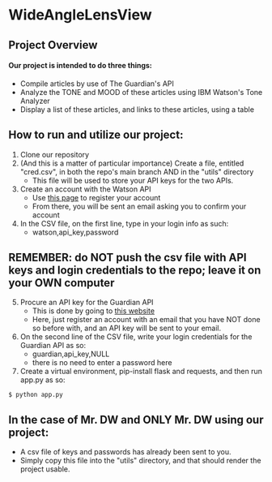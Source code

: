 # WideAngleLensView
## Project Overview
#### Our project is intended to do three things:
* Compile articles by use of The Guardian's API
* Analyze the TONE and MOOD of these articles using IBM Watson's Tone Analyzer
* Display a list of these articles, and links to these articles, using a table

## How to run and utilize our project:
1. Clone our repository
2. (And this is a matter of particular importance) Create a file, entitled "cred.csv", in both the repo's main branch AND in the "utils" directory
   * This file will be used to store your API keys for the two APIs.
3. Create an account with the Watson API
   * Use [this page](https://console.bluemix.net/registration/?target=%2Fcatalog%2Fservices%2Ftone-analyzer%3FtaxonomyNavigation%3Dapps) to register your account
   * From there, you will be sent an email asking you to confirm your account
4. In the CSV file, on the first line, type in your login info as such:
   * watson,api_key,password
## REMEMBER: do NOT push the csv file with API keys and login credentials to the repo; leave it on your OWN computer
5. Procure an API key for the Guardian API
   * This is done by going to [this website](https://bonobo.capi.gutools.co.uk/register/developer)
   * Here, just register an account with an email that you have NOT done so before with, and an API key will be sent to your email.
6. On the second line of the CSV file, write your login credentials for the Guardian API as so: 
   * guardian,api_key,NULL
   * there is no need to enter a password here
7. Create a virtual environment, pip-install flask and requests, and then run app.py as so:
  ```shell 
  $ python app.py
  ```
## In the case of Mr. DW and ONLY Mr. DW using our project:
  * A csv file of keys and passwords has already been sent to you.
  * Simply copy this file into the "utils" directory, and that should render the project usable.

